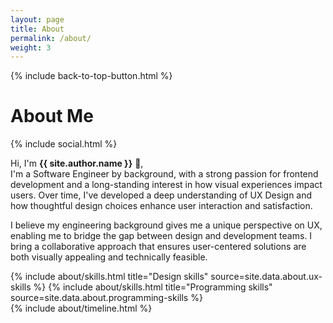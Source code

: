 ```yaml
---
layout: page
title: About
permalink: /about/
weight: 3
---
```


{% include back-to-top-button.html %}

<div class="row row-cols-2 justify-content-between align-items-center mb-3 mt-5">
    <h1 class="col"><b> About Me </b></h1>
    <div class="col w-auto">
        {% include social.html %}
    </div>
</div>


Hi, I'm **{{ site.author.name }}** :wave:,<br>
I'm a Software Engineer by background, with a strong passion for frontend development and a long-standing interest in how visual experiences impact users. Over time, I've developed a deep understanding of UX Design and how thoughtful design choices enhance user interaction and satisfaction.

I believe my engineering background gives me a unique perspective on UX, enabling me to bridge the gap between design and development teams. I bring a collaborative approach that ensures user-centered solutions are both visually appealing and technically feasible.

<div class="row">
{% include about/skills.html title="Design skills" source=site.data.about.ux-skills %}
{% include about/skills.html title="Programming skills" source=site.data.about.programming-skills %}
</div>

<div class="row">
{% include about/timeline.html %}
</div>